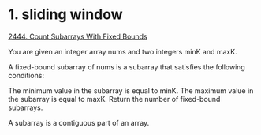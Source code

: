 
# 1. sliding window
[2444. Count Subarrays With Fixed Bounds](https://leetcode.com/problems/count-subarrays-with-fixed-bounds)

You are given an integer array nums and two integers minK and maxK.

A fixed-bound subarray of nums is a subarray that satisfies the following conditions:

The minimum value in the subarray is equal to minK.
The maximum value in the subarray is equal to maxK.
Return the number of fixed-bound subarrays.

A subarray is a contiguous part of an array.

